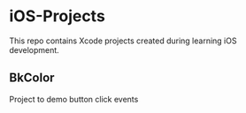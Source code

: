 # iOS-Projects
This repo contains Xcode projects created during learning iOS development.

## BkColor
Project to demo button click events
